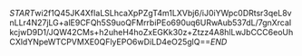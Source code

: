 $START$wi2f1Q45JK4XfIaLSLhcaXpPZgT4m1LXVbj6/iJ0iYWpc0DRtsr3qeL8vnLLr4N27jLG+alE9CFQh5S9uoQFMrrbiPEo690uq6URwAub537dL/7gnXrcaIkcjwD9D1/JQW42CMs+h2uheH4hoZxEGKk30z+Ztzz4A8hlLwJbCCC6eoUhCXldYNpeWTCPVMXE0QFlyEPO6wDiLD4eO25glQ==$END$
